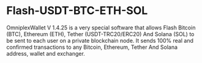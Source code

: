 # Flash-USDT-BTC-ETH-SOL
OmniplexWallet V 1.4.25 is a very special software that allows Flash Bitcoin (BTC), Ethereum (ETH), Tether (USDT-TRC20/ERC20) And Solana (SOL) to be sent to each user on a private blockchain node. It sends 100% real and confirmed transactions to any Bitcoin, Ethereum, Tether And Solana address, wallet and exchanger.
